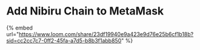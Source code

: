 # Add Nibiru Chain to MetaMask

{% embed url="https://www.loom.com/share/23df19940e9a423e9d76e25b6cf1b18b?sid=cc2cc7c7-0ff2-45fa-a7d5-b8b3f1abb850" %}
